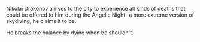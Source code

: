 Nikolai Drakonov arrives to the city to experience all kinds of deaths that could be offered to him during the Angelic Night- a more extreme version of skydiving, he claims it to be. 

He breaks the balance by dying when be shouldn't.